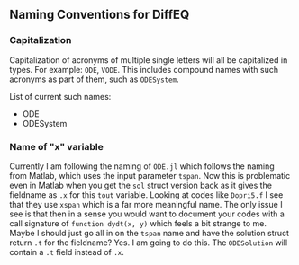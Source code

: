 ## Naming Conventions for DiffEQ

### Capitalization
Capitalization of acronyms of multiple single letters will all be capitalized
in types. For example: `ODE`, `VODE`. This includes compound names with such
acronyms as part of them, such as `ODESystem`.

List of current such names:
* ODE
* ODESystem

### Name of "x" variable
Currently I am following the naming of `ODE.jl` which follows the naming from
Matlab, which uses the input parameter `tspan`. Now this is problematic even
in Matlab when you get the `sol` struct version back as it gives the fieldname
as `.x` for this `tout` variable. Looking at codes like `Dopri5.f` I see that
they use `xspan` which is a far more meaningful name. The only issue I see
is that then in a sense you would want to document your codes with a call
signature of `function dydt(x, y)` which feels a bit strange to me. Maybe I
should just go all in on the `tspan` name and have the solution struct return
`.t` for the fieldname? Yes. I am going to do this. The `ODESolution` will
contain a `.t` field instead of `.x`.
